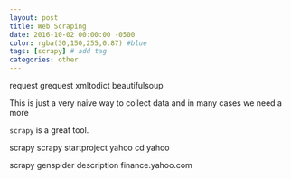 ```yaml
---
layout: post
title: Web Scraping
date: 2016-10-02 00:00:00 -0500
color: rgba(30,150,255,0.87) #blue
tags: [scrapy] # add tag
categories: other
---
```



request
grequest
xmltodict
beautifulsoup



This is just a very naive way to collect data and in many cases we need a more

`scrapy` is a great tool.


scrapy
scrapy startproject yahoo
cd yahoo

scrapy genspider description finance.yahoo.com  